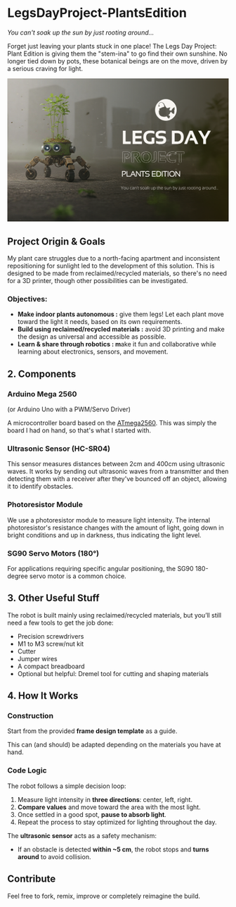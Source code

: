 # LegsDayProject-PlantsEdition
_You can't soak up the sun by just rooting around..._

Forget just leaving your plants stuck in one place! The Legs Day Project: Plant Edition is giving them the "stem-ina" to go find their own sunshine. No longer tied down by pots, these botanical beings are on the move, driven by a serious craving for light.

![Teasing screen](https://github.com/MarinaXP/LegsDayProject-PlantsEdition/blob/8695c3020c0e6a7ebcedbb1bd697e0167b86c355/screens/presentation_screen.png?raw=true)

## Project Origin & Goals

My plant care struggles due to a north-facing apartment and inconsistent repositioning for sunlight led to the development of this solution.
This is designed to be made from reclaimed/recycled materials, so there's no need for a 3D printer,  though other possibilities can be investigated.

### Objectives:

- **Make indoor plants autonomous :** give them legs! Let each plant move toward the light it needs, based on its own requirements.
- **Build using reclaimed/recycled materials :** avoid 3D printing and make the design as universal and accessible as possible.
- **Learn & share through robotics : m**ake it fun and collaborative while learning about electronics, sensors, and movement.

## 2. Components

### Arduino Mega 2560

(or Arduino Uno with a PWM/Servo Driver)

A microcontroller board based on the [ATmega2560](http://ww1.microchip.com/downloads/en/DeviceDoc/Atmel-2549-8-bit-AVR-Microcontroller-ATmega640-1280-1281-2560-2561_datasheet.pdf). This was simply the board I had on hand, so that's what I started with.

### Ultrasonic Sensor (HC-SR04)

This sensor measures distances between 2cm and 400cm using ultrasonic waves. It works by sending out ultrasonic waves from a transmitter and then detecting them with a receiver after they've bounced off an object, allowing it to identify obstacles.

### Photoresistor Module

We use a photoresistor module to measure light intensity. The internal photoresistor's resistance changes with the amount of light, going down in bright conditions and up in darkness, thus indicating the light level.

### SG90 Servo Motors (180°)

For applications requiring specific angular positioning, the SG90 180-degree servo motor is a common choice.

## 3. Other Useful Stuff

The robot is built mainly using reclaimed/recycled materials, but you’ll still need a few tools to get the job done:

- Precision screwdrivers
- M1 to M3 screw/nut kit
- Cutter
- Jumper wires
- A compact breadboard
- Optional but helpful: Dremel tool for cutting and shaping materials


## 4. How It Works

### Construction

Start from the provided **frame design template** as a guide.

This can (and should) be adapted depending on the materials you have at hand.

### Code Logic

The robot follows a simple decision loop:

1. Measure light intensity in **three directions**: center, left, right.
2. **Compare values** and move toward the area with the most light.
3. Once settled in a good spot, **pause to absorb light**.
4. Repeat the process to stay optimized for lighting throughout the day.

The **ultrasonic sensor** acts as a safety mechanism:

- If an obstacle is detected **within ~5 cm**, the robot stops and **turns around** to avoid collision.

## Contribute

Feel free to fork, remix, improve or completely reimagine the build.
